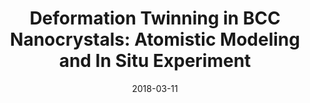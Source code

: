---
title: "Deformation Twinning in BCC Nanocrystals: Atomistic Modeling and In Situ Experiment"
collection: talks
type: "Talk"
permalink: /talks/2018-03-11
venue: "TMS 2018 Annual Meeting & Exhibition"
date: 2018-03-11
location: "Phoenix, Arizona, USA"
---